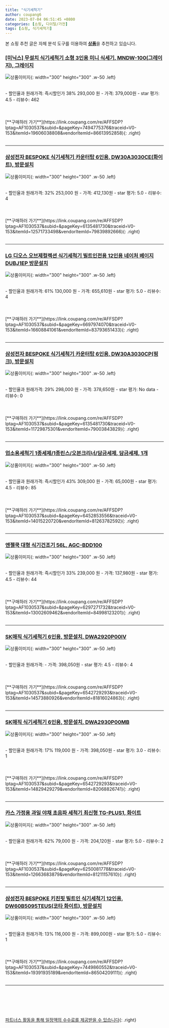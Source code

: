 ```yaml
---
title: "식기세척기"
author: coupang6
date: 2023-07-04 06:51:45 +0800
categories: [쇼핑, 디이털/가전]
tags: [쇼핑, 식기세척기]
---
```


본 쇼핑 추천 글은 자체 분석 도구를 이용하여 [**상품**](https://link.coupang.com/a/bao1ui)을 추천하고 있습니다.

### [[미닉스] 무설치 식기세척기 소형 3인용 미니 식세기, MNDW-100(그레이지), 그레이지](https://link.coupang.com/re/AFFSDP?lptag=AF1030537&subid=&pageKey=7494775376&traceid=V0-153&itemId=19606038808&vendorItemId=86613952858)

![상품이미지](https://thumbnail6.coupangcdn.com/thumbnails/remote/230x230ex/image/vendor_inventory/7917/36d7af3ecf17e6e8ee21762d8e5d68f28e64a89b6309da844d46d7e7f120.jpg){: width="300" height="300" .w-50 .left}


<br>
- 할인율과 원래가격: 즉시할인가 38%  293,000   원
- 가격: 379,000원
- star 평가: 4.5
- 리뷰수: 462
<br>
<br>
<br>
<br>
[**구매하러 가기**](https://link.coupang.com/re/AFFSDP?lptag=AF1030537&subid=&pageKey=7494775376&traceid=V0-153&itemId=19606038808&vendorItemId=86613952858){: .right}
<br>
<br>

---

### [삼성전자 BESPOKE 식기세척기 카운터탑 6인용, DW30A3030CE(화이트), 방문설치](https://link.coupang.com/re/AFFSDP?lptag=AF1030537&subid=&pageKey=6135481730&traceid=V0-153&itemId=12571733498&vendorItemId=79839892666)

![상품이미지](https://thumbnail8.coupangcdn.com/thumbnails/remote/230x230ex/image/retail/images/2980527994309940-b6991168-9594-4404-8667-7e8e82919aed.jpg){: width="300" height="300" .w-50 .left}


<br>
- 할인율과 원래가격: 32%  253,000   원
- 가격: 412,130원
- star 평가: 5.0
- 리뷰수: 4
<br>
<br>
<br>
<br>
[**구매하러 가기**](https://link.coupang.com/re/AFFSDP?lptag=AF1030537&subid=&pageKey=6135481730&traceid=V0-153&itemId=12571733498&vendorItemId=79839892666){: .right}
<br>
<br>

---

### [LG 디오스 오브제컬렉션 식기세척기 빌트인전용 12인용 네이처 베이지 DUBJ1EP 방문설치](https://link.coupang.com/re/AFFSDP?lptag=AF1030537&subid=&pageKey=6697974070&traceid=V0-153&itemId=16608841061&vendorItemId=83793651433)

![상품이미지](https://thumbnail6.coupangcdn.com/thumbnails/remote/230x230ex/image/retail/images/2022/11/08/17/6/281b0920-1a93-4f63-bf16-c6e59407fc23.jpg){: width="300" height="300" .w-50 .left}


<br>
- 할인율과 원래가격: 61%  130,000   원
- 가격: 655,610원
- star 평가: 5.0
- 리뷰수: 4
<br>
<br>
<br>
<br>
[**구매하러 가기**](https://link.coupang.com/re/AFFSDP?lptag=AF1030537&subid=&pageKey=6697974070&traceid=V0-153&itemId=16608841061&vendorItemId=83793651433){: .right}
<br>
<br>

---

### [삼성전자 BESPOKE 식기세척기 카운터탑 6인용, DW30A3030CP(핑크), 방문설치](https://link.coupang.com/re/AFFSDP?lptag=AF1030537&subid=&pageKey=6135481730&traceid=V0-153&itemId=11729875301&vendorItemId=79003843829)

![상품이미지](https://thumbnail7.coupangcdn.com/thumbnails/remote/230x230ex/image/retail/images/9017092260039606-45c8d82f-a20e-43b6-9dd6-7a5cd19ccecf.jpg){: width="300" height="300" .w-50 .left}


<br>
- 할인율과 원래가격: 29%  298,000   원
- 가격: 378,650원
- star 평가: No data
- 리뷰수: 0
<br>
<br>
<br>
<br>
[**구매하러 가기**](https://link.coupang.com/re/AFFSDP?lptag=AF1030537&subid=&pageKey=6135481730&traceid=V0-153&itemId=11729875301&vendorItemId=79003843829){: .right}
<br>
<br>

---

### [업소용세척기 1종세제/1종린스/오븐크리너/담금세제, 담금세제, 1개](https://link.coupang.com/re/AFFSDP?lptag=AF1030537&subid=&pageKey=6452853556&traceid=V0-153&itemId=14015220720&vendorItemId=81263782592)

![상품이미지](https://thumbnail9.coupangcdn.com/thumbnails/remote/230x230ex/image/vendor_inventory/56a6/61e932272f16034ce4598d96fb4be7bed45aef2e038e23f1e2a29fdeb71c.jpg){: width="300" height="300" .w-50 .left}


<br>
- 할인율과 원래가격: 즉시할인가 43%  309,000   원
- 가격: 65,000원
- star 평가: 4.5
- 리뷰수: 85
<br>
<br>
<br>
<br>
[**구매하러 가기**](https://link.coupang.com/re/AFFSDP?lptag=AF1030537&subid=&pageKey=6452853556&traceid=V0-153&itemId=14015220720&vendorItemId=81263782592){: .right}
<br>
<br>

---

### [엔젤쿡 대형 식기건조기 56L, AGC-BDD100](https://link.coupang.com/re/AFFSDP?lptag=AF1030537&subid=&pageKey=6297271732&traceid=V0-153&itemId=13002609462&vendorItemId=84998123201)

![상품이미지](https://thumbnail9.coupangcdn.com/thumbnails/remote/230x230ex/image/vendor_inventory/aeda/dee256e66e7013d65fbb957df1a6ec787ee2496deac74ec41d98803813a8.jpg){: width="300" height="300" .w-50 .left}


<br>
- 할인율과 원래가격: 즉시할인가 33%  239,000   원
- 가격: 137,980원
- star 평가: 4.5
- 리뷰수: 44
<br>
<br>
<br>
<br>
[**구매하러 가기**](https://link.coupang.com/re/AFFSDP?lptag=AF1030537&subid=&pageKey=6297271732&traceid=V0-153&itemId=13002609462&vendorItemId=84998123201){: .right}
<br>
<br>

---

### [SK매직 식기세척기 6인용, 방문설치, DWA2920P00IV](https://link.coupang.com/re/AFFSDP?lptag=AF1030537&subid=&pageKey=6542729293&traceid=V0-153&itemId=14573880926&vendorItemId=81816024863)

![상품이미지](https://thumbnail10.coupangcdn.com/thumbnails/remote/230x230ex/image/retail/images/4954960985312588-7f0dd48e-7c04-4b69-a763-f0a471d2b989.jpg){: width="300" height="300" .w-50 .left}


<br>
- 할인율과 원래가격: 
- 가격: 398,050원
- star 평가: 4.5
- 리뷰수: 4
<br>
<br>
<br>
<br>
[**구매하러 가기**](https://link.coupang.com/re/AFFSDP?lptag=AF1030537&subid=&pageKey=6542729293&traceid=V0-153&itemId=14573880926&vendorItemId=81816024863){: .right}
<br>
<br>

---

### [SK매직 식기세척기 6인용, 방문설치, DWA2930P00MB](https://link.coupang.com/re/AFFSDP?lptag=AF1030537&subid=&pageKey=6542729293&traceid=V0-153&itemId=14829429279&vendorItemId=82068826741)

![상품이미지](https://thumbnail8.coupangcdn.com/thumbnails/remote/230x230ex/image/retail/images/4341078398052535-9e143f43-d032-4418-9197-29361c540c49.jpg){: width="300" height="300" .w-50 .left}


<br>
- 할인율과 원래가격: 17%  119,000   원
- 가격: 398,050원
- star 평가: 3.0
- 리뷰수: 1
<br>
<br>
<br>
<br>
[**구매하러 가기**](https://link.coupang.com/re/AFFSDP?lptag=AF1030537&subid=&pageKey=6542729293&traceid=V0-153&itemId=14829429279&vendorItemId=82068826741){: .right}
<br>
<br>

---

### [카스 가정용 과일 야채 초음파 세척기 최신형 TG-PLUS1, 화이트](https://link.coupang.com/re/AFFSDP?lptag=AF1030537&subid=&pageKey=6250081778&traceid=V0-153&itemId=12663683879&vendorItemId=81211157610)

![상품이미지](https://thumbnail9.coupangcdn.com/thumbnails/remote/230x230ex/image/vendor_inventory/e7c3/b7bfa27ee56ec8e3e09ed533eff10c222f1484c8f277738e9d678c1fa4c2.jpg){: width="300" height="300" .w-50 .left}


<br>
- 할인율과 원래가격: 62%  79,000   원
- 가격: 204,120원
- star 평가: 5.0
- 리뷰수: 2
<br>
<br>
<br>
<br>
[**구매하러 가기**](https://link.coupang.com/re/AFFSDP?lptag=AF1030537&subid=&pageKey=6250081778&traceid=V0-153&itemId=12663683879&vendorItemId=81211157610){: .right}
<br>
<br>

---

### [삼성전자 BESPOKE 키친핏 빌트인 식기세척기 12인용, DW60B5095TEUS(코타 화이트), 방문설치](https://link.coupang.com/re/AFFSDP?lptag=AF1030537&subid=&pageKey=7449860552&traceid=V0-153&itemId=19391935189&vendorItemId=86504209111)

![상품이미지](https://thumbnail10.coupangcdn.com/thumbnails/remote/230x230ex/image/rs_quotation_api/tve8yeam/00ac2181b5514f5abddcba1f2feeebc6.jpg){: width="300" height="300" .w-50 .left}


<br>
- 할인율과 원래가격: 13%  116,000   원
- 가격: 899,000원
- star 평가: 5.0
- 리뷰수: 1
<br>
<br>
<br>
<br>
[**구매하러 가기**](https://link.coupang.com/re/AFFSDP?lptag=AF1030537&subid=&pageKey=7449860552&traceid=V0-153&itemId=19391935189&vendorItemId=86504209111){: .right}
<br>
<br>

---
<br><br><br><br><br> [파트너스 활동을 통해 일정액의 수수료를 제공받을 수 있습니다](https://link.coupang.com/a/bao1ui){: .right}